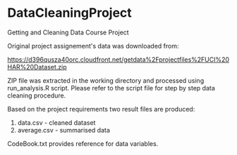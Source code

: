 # DataCleaningProject
Getting and Cleaning Data Course Project

Original project assignement's data was downloaded from:

 https://d396qusza40orc.cloudfront.net/getdata%2Fprojectfiles%2FUCI%20HAR%20Dataset.zip 
 
ZIP file was extracted in the working directory and processed using run_analysis.R script. Please refer to the script file for step by step data cleaning procedure.

Based on the project requirements two result files are produced:
  1. data.csv - cleaned dataset
  2. average.csv - summarised data

CodeBook.txt provides reference for data variables.
